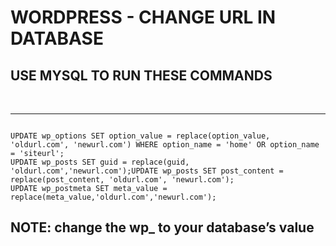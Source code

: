 # WORDPRESS - CHANGE URL IN DATABASE

## USE MYSQL TO RUN THESE COMMANDS

<br>
<hr>

```

UPDATE wp_options SET option_value = replace(option_value, 'oldurl.com', 'newurl.com') WHERE option_name = 'home' OR option_name = 'siteurl';
UPDATE wp_posts SET guid = replace(guid, 'oldurl.com','newurl.com');UPDATE wp_posts SET post_content = replace(post_content, 'oldurl.com', 'newurl.com');
UPDATE wp_postmeta SET meta_value = replace(meta_value,'oldurl.com','newurl.com');

```

## NOTE:  change the wp_ to your database’s value
